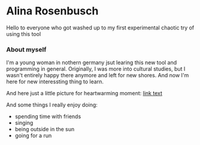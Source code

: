 # Alina Rosenbusch 

Hello to everyone who got washed up to my first experimental chaotic try of using this tool 

### About myself 
I'm a young woman in nothern germany jsut learing this new tool and programming in general. Originally, I was more into cultural studies, but I wasn't entirely happy there anymore and left for new shores. And now I'm here for new interessting thing to learn. 

And here just a little picture for heartwarming moment: 
[link text](https://de.m.wikipedia.org/wiki/Datei:Cute_grey_kitten.jpg) 

And some things I really enjoy doing: 
- spending time with friends 
- singing 
- being outside in the sun 
- going for a run 
